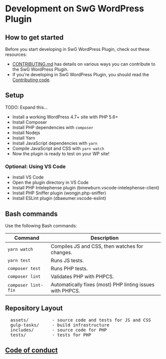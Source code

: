 <!---
Copyright 2018 The Subscribe with Google Authors. All Rights Reserved.

Licensed under the Apache License, Version 2.0 (the "License");
you may not use this file except in compliance with the License.
You may obtain a copy of the License at

      http://www.apache.org/licenses/LICENSE-2.0

Unless required by applicable law or agreed to in writing, software
distributed under the License is distributed on an "AS-IS" BASIS,
WITHOUT WARRANTIES OR CONDITIONS OF ANY KIND, either express or implied.
See the License for the specific language governing permissions and
limitations under the License.
-->

# Development on SwG WordPress Plugin

## How to get started

Before you start developing in SwG WordPress Plugin, check out these resources:
* [CONTRIBUTING.md](./CONTRIBUTING.md) has details on various ways you can contribute to the SwG WordPress Plugin.
* If you're developing in SwG WordPress Plugin, you should read the [Contributing code](./CONTRIBUTING.md#contributing-code).

## Setup

TODO: Expand this...
- Install a working WordPress 4.7+ site with PHP 5.6+
- Install Composer
- Install PHP dependencies with `composer`
- Install Nodejs
- Install Yarn
- Install JavaScript dependencies with `yarn`
- Compile JavaScript and CSS with `yarn watch`
- Now the plugin is ready to test on your WP site!

### Optional: Using VS Code
- Install VS Code
- Open the plugin directory in VS Code
- Install PHP Intelephense plugin (bmewburn.vscode-intelephense-client)
- Install PHP Sniffer plugin (wongjn.php-sniffer)
- Install ESLint plugin (dbaeumer.vscode-eslint)

## Bash commands

Use the following Bash commands:

| Command                                                                 | Description                                                           |
| ----------------------------------------------------------------------- | --------------------------------------------------------------------- |
| `yarn watch`                                                       | Compiles JS and CSS, then watches for changes.                      |
| `yarn test`                                                       | Runs JS tests.                      |
| `composer test`                                                       | Runs PHP tests.                      |
| `composer lint`                                                             | Validates PHP with PHPCS.                              |
| `composer lint-fix`                                                     | Automatically fixes (most) PHP linting issues with PHPCS.|

## Repository Layout
<pre>
  assets/         - source code and tests for JS and CSS
  gulp-tasks/     - build infrastructure
  includes/       - source code for PHP
  tests/          - tests for PHP
</pre>

## [Code of conduct](./CODE_OF_CONDUCT.md)
